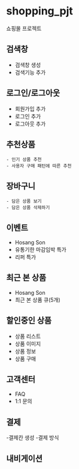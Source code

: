 # shopping_pjt
쇼핑몰 프로젝트

## 검색창

- 검색창 생성
- 검색기능 추가

## 로그인/로그아웃

- 회원가입 추가
- 로그인 추가
- 로그아웃 추가

## 추천상품
    - 인기 상품 추천 
    - 사용자 구매 패턴에 따른 추천 

## 장바구니
    - 담은 상품 보기
    - 담은 상품 삭제하기
## 이벤트
- Hosang Son
- 유통기한 마감임박 특가
- 리퍼 특가
## 최근 본 상품
- Hosang Son
- 최근 본 상품 큐(5개)

## 할인중인 상품
- 상품 리스트
- 상품 이미지
- 상품 정보
- 상품 구매

## 고객센터
- FAQ
- 1:1 문의
## 결제 

-결제칸 생성
-결제 방식
## 내비게이션
